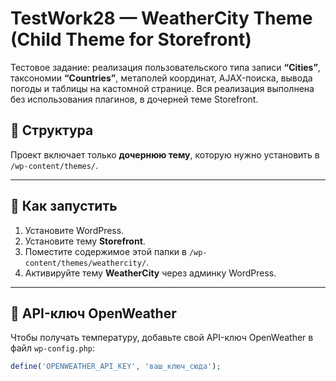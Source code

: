 # TestWork28 — WeatherCity Theme (Child Theme for Storefront)

Тестовое задание: реализация пользовательского типа записи **“Cities”**, таксономии **“Countries”**, метаполей координат, AJAX-поиска, вывода погоды и таблицы на кастомной странице. Вся реализация выполнена без использования плагинов, в дочерней теме Storefront.

## 📁 Структура

Проект включает только **дочернюю тему**, которую нужно установить в `/wp-content/themes/`.


---

## 🚀 Как запустить

1. Установите WordPress.
2. Установите тему **Storefront**.
3. Поместите содержимое этой папки в `/wp-content/themes/weathercity/`.
4. Активируйте тему **WeatherCity** через админку WordPress.

---

## 🔑 API-ключ OpenWeather

Чтобы получать температуру, добавьте свой API-ключ OpenWeather в файл `wp-config.php`:

```php
define('OPENWEATHER_API_KEY', 'ваш_ключ_сюда');
